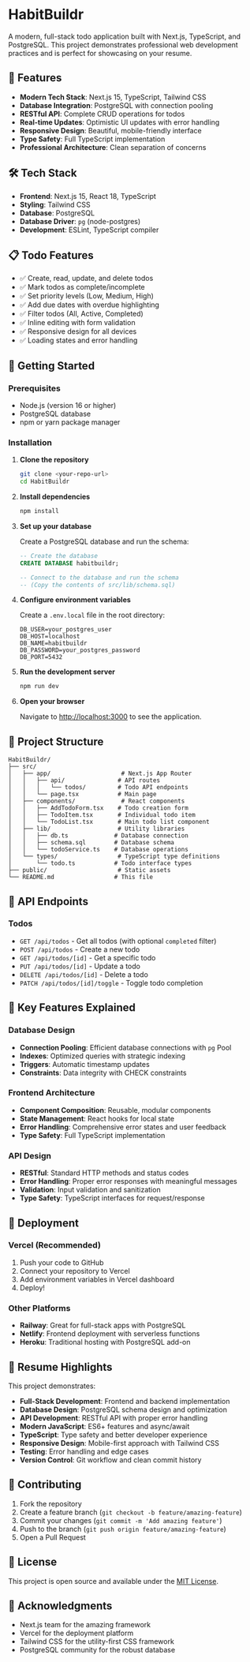 # HabitBuildr

A modern, full-stack todo application built with Next.js, TypeScript, and PostgreSQL. This project demonstrates professional web development practices and is perfect for showcasing on your resume.

## 🚀 Features

- **Modern Tech Stack**: Next.js 15, TypeScript, Tailwind CSS
- **Database Integration**: PostgreSQL with connection pooling
- **RESTful API**: Complete CRUD operations for todos
- **Real-time Updates**: Optimistic UI updates with error handling
- **Responsive Design**: Beautiful, mobile-friendly interface
- **Type Safety**: Full TypeScript implementation
- **Professional Architecture**: Clean separation of concerns

## 🛠️ Tech Stack

- **Frontend**: Next.js 15, React 18, TypeScript
- **Styling**: Tailwind CSS
- **Database**: PostgreSQL
- **Database Driver**: `pg` (node-postgres)
- **Development**: ESLint, TypeScript compiler

## 📋 Todo Features

- ✅ Create, read, update, and delete todos
- ✅ Mark todos as complete/incomplete
- ✅ Set priority levels (Low, Medium, High)
- ✅ Add due dates with overdue highlighting
- ✅ Filter todos (All, Active, Completed)
- ✅ Inline editing with form validation
- ✅ Responsive design for all devices
- ✅ Loading states and error handling

## 🚀 Getting Started

### Prerequisites

- Node.js (version 16 or higher)
- PostgreSQL database
- npm or yarn package manager

### Installation

1. **Clone the repository**
   ```bash
   git clone <your-repo-url>
   cd HabitBuildr
   ```

2. **Install dependencies**
   ```bash
   npm install
   ```

3. **Set up your database**
   
   Create a PostgreSQL database and run the schema:
   ```sql
   -- Create the database
   CREATE DATABASE habitbuildr;
   
   -- Connect to the database and run the schema
   -- (Copy the contents of src/lib/schema.sql)
   ```

4. **Configure environment variables**
   
   Create a `.env.local` file in the root directory:
   ```env
   DB_USER=your_postgres_user
   DB_HOST=localhost
   DB_NAME=habitbuildr
   DB_PASSWORD=your_postgres_password
   DB_PORT=5432
   ```

5. **Run the development server**
   ```bash
   npm run dev
   ```

6. **Open your browser**
   
   Navigate to [http://localhost:3000](http://localhost:3000) to see the application.

## 📁 Project Structure

```
HabitBuildr/
├── src/
│   ├── app/                    # Next.js App Router
│   │   ├── api/               # API routes
│   │   │   └── todos/         # Todo API endpoints
│   │   └── page.tsx           # Main page
│   ├── components/             # React components
│   │   ├── AddTodoForm.tsx    # Todo creation form
│   │   ├── TodoItem.tsx       # Individual todo item
│   │   └── TodoList.tsx       # Main todo list component
│   ├── lib/                   # Utility libraries
│   │   ├── db.ts             # Database connection
│   │   ├── schema.sql        # Database schema
│   │   └── todoService.ts    # Database operations
│   └── types/                 # TypeScript type definitions
│       └── todo.ts           # Todo interface types
├── public/                    # Static assets
└── README.md                 # This file
```

## 🔧 API Endpoints

### Todos
- `GET /api/todos` - Get all todos (with optional `completed` filter)
- `POST /api/todos` - Create a new todo
- `GET /api/todos/[id]` - Get a specific todo
- `PUT /api/todos/[id]` - Update a todo
- `DELETE /api/todos/[id]` - Delete a todo
- `PATCH /api/todos/[id]/toggle` - Toggle todo completion

## 🎨 Key Features Explained

### Database Design
- **Connection Pooling**: Efficient database connections with `pg` Pool
- **Indexes**: Optimized queries with strategic indexing
- **Triggers**: Automatic timestamp updates
- **Constraints**: Data integrity with CHECK constraints

### Frontend Architecture
- **Component Composition**: Reusable, modular components
- **State Management**: React hooks for local state
- **Error Handling**: Comprehensive error states and user feedback
- **Type Safety**: Full TypeScript implementation

### API Design
- **RESTful**: Standard HTTP methods and status codes
- **Error Handling**: Proper error responses with meaningful messages
- **Validation**: Input validation and sanitization
- **Type Safety**: TypeScript interfaces for request/response

## 🚀 Deployment

### Vercel (Recommended)
1. Push your code to GitHub
2. Connect your repository to Vercel
3. Add environment variables in Vercel dashboard
4. Deploy!

### Other Platforms
- **Railway**: Great for full-stack apps with PostgreSQL
- **Netlify**: Frontend deployment with serverless functions
- **Heroku**: Traditional hosting with PostgreSQL add-on

## 📝 Resume Highlights

This project demonstrates:
- **Full-Stack Development**: Frontend and backend implementation
- **Database Design**: PostgreSQL schema design and optimization
- **API Development**: RESTful API with proper error handling
- **Modern JavaScript**: ES6+ features and async/await
- **TypeScript**: Type safety and better developer experience
- **Responsive Design**: Mobile-first approach with Tailwind CSS
- **Testing**: Error handling and edge cases
- **Version Control**: Git workflow and clean commit history

## 🤝 Contributing

1. Fork the repository
2. Create a feature branch (`git checkout -b feature/amazing-feature`)
3. Commit your changes (`git commit -m 'Add amazing feature'`)
4. Push to the branch (`git push origin feature/amazing-feature`)
5. Open a Pull Request

## 📄 License

This project is open source and available under the [MIT License](LICENSE).

## 🙏 Acknowledgments

- Next.js team for the amazing framework
- Vercel for the deployment platform
- Tailwind CSS for the utility-first CSS framework
- PostgreSQL community for the robust database
